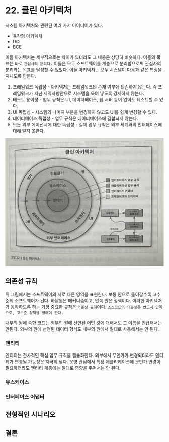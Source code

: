 # 22. 클린 아키텍처
시스템 아키텍처와 관련된 여러 가지 아이디어가 있다.
* 육각형 아키텍처
* DCI
* BCE

이들 아키텍처는 세부적으로는 차이가 있더라도 그 내용은 상당히 비슷하다. 이들의 목표는 바로 `관심사의 분리다.` 이들은 모두 소프트웨어를 계층으로 분리함으로써 관심사의 분리라는 목표를 달성할 수 있었다. 이들 아키텍처는 모두 시스템이 다음과 같은 특징을 지니도록 만든다.
1. 프레임워크 독립성 - 아키텍처는 프레임워크의 존재 여부에 의존하지 않는다. 즉 프레임워크가 지닌 제약사항안으로 시스템을 욱여 넣도록 강제하지 않는다.
2. 테스트 용이성 - 업무 규칙은 UI, 데이터베이스, 웹 서버 등이 없이도 테스트할 수 있다.
3. UI 독립성 - 시스템의 나머지 부분을 변경하지 않고도 UI를 쉽게 변경할 수 있다.
4. 데이터베이스 독립성 - 업무 규칙은 데이터베이스에 결합되지 않는다.
5. 모든 외부 에이전시에 대한 독립성 - 실제 업무 규칙은 외부 세계와의 인터페이스에 대해 알지 못한다.

<img src = "img/클린아키텍처.jpeg" width="700px">

## 의존성 규칙
위 그림에서는 소프트웨어의 서로 다른 영역을 표현한다. 보통 안으로 들어갈수록 고수준의 소프트웨어가 된다. 바깥원은 매커니즘이고, 안쪽 원은 정책이다. 이러한 아키텍처가 동작하도록 하는 가장 중요한 규칙은 `의존성 규칙`이다. `소스코드의 의존성은 반드시 안쪽으로, 고수준 정책을 향해야 한다.`

내부의 원에 속한 코드는 외부의 원에 선언된 어떤 것에 대해서도 그 이름을 언급해서는 안된다. 외부의 원에 선언된 데이터 형식도 내부의 원에서 절대로 사용해서는 안 된다.

### 엔티티
엔티티는 전사적인 핵심 업무 규칙을 캡슐화한다. 외부에서 무언가가 변경되더라도 엔티티가 변경될 가능성은 지극히 낮다. 운영 관점에서 특정 애플리케이션에 문언가 변경이 필요하더라도 엔티티 계층에는 절대로 영향을 주어서는 안 된다.

### 유스케이스


### 인터페이스 어댑터

## 전형적인 시나리오


## 결론